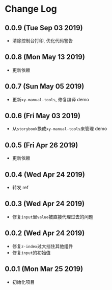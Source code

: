 # Change Log

## 0.0.9 (Tue Sep 03 2019)

-   清除控制台打印, 优化代码警告

## 0.0.8 (Mon May 13 2019)

-   更新依赖

## 0.0.7 (Sun May 05 2019)

-   更新`xy-manual-tools`, 修复编译 demo

## 0.0.6 (Fri May 03 2019)

-   从`storybook`换成`xy-manual-tools`来管理 demo

## 0.0.5 (Fri Apr 26 2019)

-   更新依赖

## 0.0.4 (Wed Apr 24 2019)

-   转发 ref

## 0.0.3 (Wed Apr 24 2019)

-   修复`input`里`value`被直接代理过去的问题

## 0.0.2 (Wed Apr 24 2019)

-   修复`z-index`过大挡住其他组件
-   修复`input`的初始值

## 0.0.1 (Mon Mar 25 2019)

-   初始化项目
